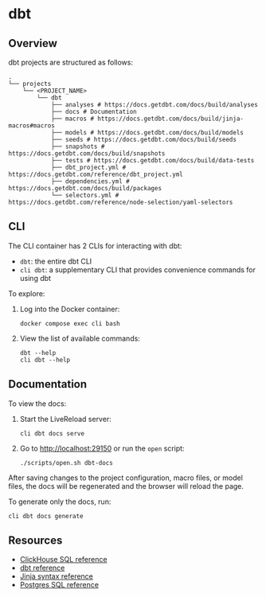 # dbt

## Overview

dbt projects are structured as follows:

```shell
.
└── projects
    └── <PROJECT_NAME>
        └── dbt
            ├── analyses # https://docs.getdbt.com/docs/build/analyses
            ├── docs # Documentation
            ├── macros # https://docs.getdbt.com/docs/build/jinja-macros#macros
            ├── models # https://docs.getdbt.com/docs/build/models
            ├── seeds # https://docs.getdbt.com/docs/build/seeds
            ├── snapshots # https://docs.getdbt.com/docs/build/snapshots
            ├── tests # https://docs.getdbt.com/docs/build/data-tests
            ├── dbt_project.yml # https://docs.getdbt.com/reference/dbt_project.yml
            ├── dependencies.yml # https://docs.getdbt.com/docs/build/packages
            └── selectors.yml # https://docs.getdbt.com/reference/node-selection/yaml-selectors
```

## CLI

The CLI container has 2 CLIs for interacting with dbt:

- `dbt`: the entire dbt CLI
- `cli dbt`: a supplementary CLI that provides convenience commands for using dbt

To explore:

1. Log into the Docker container:

    ```shell
    docker compose exec cli bash
    ```

2. View the list of available commands:

    ```shell
    dbt --help
    cli dbt --help
    ```

## Documentation

To view the docs:

1. Start the LiveReload server:

    ```shell
    cli dbt docs serve
    ```

2. Go to [http://localhost:29150](http://localhost:29150) or run the `open` script:

    ```shell
    ./scripts/open.sh dbt-docs
    ```

After saving changes to the project configuration, macro files, or model files, the docs will be regenerated and the browser will reload the page.

To generate only the docs, run:

```shell
cli dbt docs generate
```

## Resources

- [ClickHouse SQL reference](https://clickhouse.com/docs/en/sql-reference)
- [dbt reference](https://docs.getdbt.com/reference/references-overview)
- [Jinja syntax reference](https://jinja.palletsprojects.com/en/3.1.x/templates/)
- [Postgres SQL reference](https://www.postgresql.org/docs/current/sql-commands.html)
